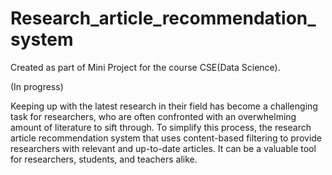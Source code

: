 # Research_article_recommendation_system

Created as part of Mini Project for the course CSE(Data Science).

(In progress)

Keeping up with the latest research in their field has become a challenging task for researchers, who are often confronted with an overwhelming amount of literature to sift through. To simplify this process, the research article recommendation system that uses content-based filtering to provide researchers with relevant and up-to-date articles. It can be a valuable tool for researchers, students, and teachers alike.
